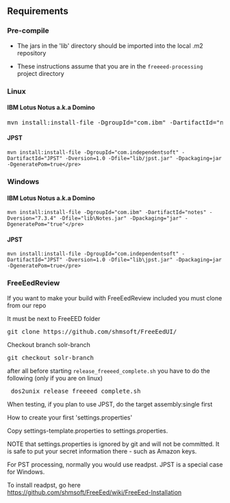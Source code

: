## Requirements

### Pre-compile

* The jars in the 'lib' directory should be  imported into the local .m2 repository

* These instructions assume that you are in the `freeeed-processing` project directory

### Linux

#### IBM Lotus Notus a.k.a Domino

<pre>mvn install:install-file -DgroupId="com.ibm" -DartifactId="notes" -Dversion="7.3.4" -Dfile="lib/Notes.jar" -Dpackaging="jar" -DgeneratePom="true"</pre>

#### JPST

```shell
mvn install:install-file -DgroupId="com.independentsoft" -DartifactId="JPST" -Dversion=1.0 -Dfile="lib/jpst.jar" -Dpackaging=jar -DgeneratePom=true</pre>
```


### Windows

#### IBM Lotus Notus a.k.a Domino

```shell
mvn install:install-file -DgroupId="com.ibm" -DartifactId="notes" -Dversion="7.3.4" -Dfile="lib\Notes.jar" -Dpackaging="jar" -DgeneratePom="true"</pre>
```

#### JPST

```shell
mvn install:install-file -DgroupId="com.independentsoft" -DartifactId="JPST" -Dversion=1.0 -Dfile="lib\jpst.jar" -Dpackaging=jar -DgeneratePom=true</pre>
```


### FreeEedReview

If you want to make your build with FreeEedReview included you must clone from our repo

It must be next to FreeEED folder

<pre>git clone https://github.com/shmsoft/FreeEedUI/</pre>

Checkout branch solr-branch

<pre>git checkout solr-branch</pre>

after all before starting `release_freeeed_complete.sh` you have to do the following (only if you are on linux)

<pre> dos2unix release_freeeed_complete.sh </pre>

When testing, if you plan to use JPST, do the target assembly:single first

How to create your first 'settings.properties'

Copy settings-template.properties to settings.properties.

NOTE that settings.properties is ignored by git and will not be committed. It is safe to put your secret information
there - such as Amazon keys.

For PST processing, normally you would use readpst. JPST is a special case for Windows. 

To install readpst, go here https://github.com/shmsoft/FreeEed/wiki/FreeEed-Installation



